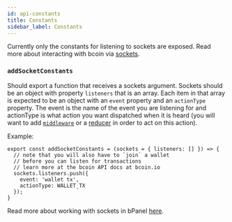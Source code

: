 ```yaml
---
id: api-constants
title: Constants
sidebar_label: Constants
---
```


Currently only the constants for listening to sockets are exposed. Read more about interacting with bcoin via [sockets](/bpanel-docs/docs/api-sockets.html).

### `addSocketConstants`
Should export a function that receives a sockets argument. Sockets should be an object with property `listeners` that is an array. Each item in that array is expected to be an object with an `event` property and an `actionType` property. The event is the name of the event you are listening for and actionType is what action you want dispatched when it is heard (you will want to add [`middleware`](/bpanel-docs/docs/api-middleware.html) or a [reducer](/bpanel-docs/docs/api-reducers.html) in order to act on this action).

Example:
```
export const addSocketConstants = (sockets = { listeners: [] }) => {
  // note that you will also have to `join` a wallet
  // before you can listen for transactions
  // learn more at the bcoin API docs at bcoin.io
  sockets.listeners.push({
    event: 'wallet tx',
    actionType: WALLET_TX
  });
}
```

Read more about working with sockets in bPanel [here](/bpanel-docs/docs/api-sockets.html).
